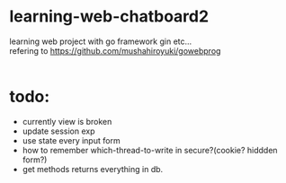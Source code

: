 # learning-web-chatboard2
learning web project with go framework gin etc...<br>
refering to https://github.com/mushahiroyuki/gowebprog<br>
<br>
<h1>todo:</h1>
<ul>
<li>currently view is broken</li>
<li>update session exp</li>
<li>use state every input form</li>
<li>how to remember which-thread-to-write in secure?(cookie? hiddden form?)</li>
<li>get methods returns everything in db.</li>
</ul>